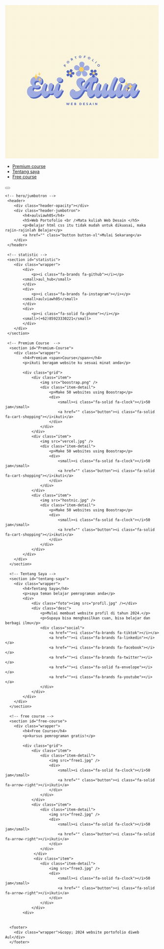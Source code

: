 <head>
    <meta charset="UTF-8">
    <meta name="viewport" content="width=device-width, initial-scale=1.0">
    <title>Website Portofolio</title>
    <link rel="stylesheet" href="css/style.css" />
    <link rel="stylesheet" href="https://cdnjs.cloudflare.com/ajax/libs/font-awesome/6.6.0/css/all.min.css" integrity="sha512-Kc323vGBEqzTmouAECnVceyQqyqdsSiqLQISBL29aUW4U/M7pSPA/gEUZQqv1cwx4OnYxTxve5UMg5GT6L4JJg==" crossorigin="anonymous" referrerpolicy="no-referrer" />
</head>
<body>
    <!-- menu -->
    <nav>
        <div class="wrapper">
            <div class="Logo"><img src="Logo.jpg"></div>
            <div class="Menu">
                <ul>
                    <li><a href="">Premium course</a></li>
                    <li><a href="">Tentang saya</a></li>
                    <li><a href="">Free course</a></li>      
                </ul>
            </div>
            <button class="hamburger-menu">
                <i class="fa-solid fa-bars"></i>
                <i class="fa-solid fa-xmark"></i>
            </button>
        </div>
    </nav>

    <!-- hero/jumbotron -->
     <header>
        <div class="header-opacity"></div>
        <div class="header-jumbotron">
            <h4>aulviawh05</h4>
            <h5>Web Portofolio <br />Mata kuliah Web Desain </h5>
            <p>Belajar html css itu tidak mudah untuk dikuasai, maka rajin-rajinlah Belajar</p>
            <a href="" class="button button-xl">Mulai Sekarang</a>
        </div>
     </header>

     <!-- statistic -->
     <section id="statistic">
        <div class="wrapper">
            <div>
                <p><i class="fa-brands fa-github"></i></p>
            <small>aul_hub</small>
            </div>
            <div>
                <p><i class="fa-brands fa-instagram"></i></p>
            <small>aulviawh05</small>
            </div>
            <div>
                <p><i class="fa-solid fa-phone"></i></p>
            <small>(+62)85923330221</small>
            </div>
        </div>
     </section>

     <!-- Premium Course  -->
      <section id="Premium-Course">
        <div class="wrapper">
            <h4>Premium <span>Course</span></h4>
            <p>ikuti beragam website ku sesuai minat anda</p>

            <div class="grid">
                <div class="item">
                    <img src="boostrap.png" />
                    <div class="item-detail">
                        <p>Make 50 websites using Boostrap</p>
                        <div>
                            <small><i class="fa-solid fa-clock"></i>50 jam</small>
                            <a href="" class="button"><i class="fa-solid fa-cart-shopping"></i>ikuti</a>
                        </div>
                    </div>
                </div>
                <div class="item">
                    <img src="vercel.jpg" />
                    <div class="item-detail">
                        <p>Make 50 websites using Boostrap</p>
                        <div>
                            <small><i class="fa-solid fa-clock"></i>50 jam</small>
                            <a href="" class="button"><i class="fa-solid fa-cart-shopping"></i>ikuti</a>
                        </div>
                    </div>
                </div>
                <div class="item">
                    <img src="hostnic.jpg" />
                    <div class="item-detail">
                        <p>Make 50 websites using Boostrap</p>
                        <div>
                            <small><i class="fa-solid fa-clock"></i>50 jam</small>
                            <a href="" class="button"><i class="fa-solid fa-cart-shopping"></i>ikuti</a>
                        </div>
                    </div>
                </div>
            </div>    
        </div>
      </section>

      <!-- Tentang Saya -->
      <section id="tentang-saya">
        <div class="wrapper">
            <h4>Tentang Saya</h4>
            <p>saya teman belajar pemrograman anda</p>
            <div>
                <div class="foto"><img src="profil.jpg" /></div>
                <div class="desc">
                    <p>Mulai membuat website profil di tahun 2024.</p>
                    <p>Supaya bisa menghasilkan cuan, bisa belajar dan berbagi ilmu</p>
                    <div class="social">
                        <a href=""><i class="fa-brands fa-tiktok"></i></a>
                        <a href=""><i class="fa-brands fa-linkedin"></i></a>
                        <a href=""><i class="fa-brands fa-facebook"></i></a>
                        <a href=""><i class="fa-brands fa-twitter"></i></a>
                        <a href=""><i class="fa-solid fa-envelope"></i></a>
                        <a href=""><i class="fa-brands fa-youtube"></i></a>
                    </div>
                </div>
            </div>
        </div>
      </section>

      <!-- free course -->
      <section id="free-course">
        <div class="wrapper">
            <h4>Free Course</h4>
            <p>kursus pemrograman gratis!</p>

            <div class="grid">
                <div class="item">
                    <div class="item-detail">
                        <img src="free1.jpg" />
                        <div>
                            <small><i class="fa-solid fa-clock"></i>50 jam</small>
                            <a href="" class="button"><i class="fa-solid fa-arrow-right"></i>ikuti</a>
                        </div>
                    </div>
                </div>
                <div class="item">
                    <div class="item-detail">
                        <img src="free2.jpg" />
                        <div>
                            <small><i class="fa-solid fa-clock"></i>50 jam</small>
                            <a href="" class="button"><i class="fa-solid fa-arrow-right"></i>ikuti</a>
                        </div>
                    </div>
                 </div>
                 <div class="item">
                    <div class="item-detail">
                        <img src="free3.jpg" />
                        <div>
                            <small><i class="fa-solid fa-clock"></i>50 jam</small>
                            <a href="" class="button"><i class="fa-solid fa-arrow-right"></i>ikuti</a>
                        </div>
                    </div>
                </div>
            <div>
     

      <footer>
        <div class="wrapper">&copy; 2024 website portofolio diweb Aul</div>
      </footer>

